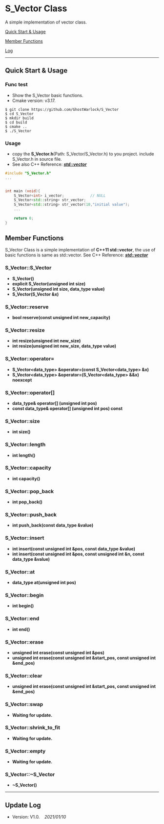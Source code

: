 # S_Vector Class
A simple implementation of vector class.

[Quick Start & Usage](#Quick-Start--Usage)

[Member Functions](#Member-Functions)

[Log](#Update-Log)

---

## Quick Start & Usage

### Func test

- Show the S_Vector basic functions.
- Cmake version: v3.17.
```shell
$ git clone https://github.com/GhostWarlock/S_Vector
$ cd S_Vector
$ mkdir build
$ cd build
$ cmake ..
$ ./S_Vector
```

### Usage

- copy the **S_Vector.h**(Path: S_Vector/S_Vector.h) to you project. include S_Vector.h in source file.
- See also C++ Reference: [***std::vector***](http://www.cplusplus.com/reference/vector/)

```c++
#include "S_Vector.h"
...


int main (void){
    S_Vector<int> i_vector;            // NULL
    S_Vector<std::string> str_vector;
    S_Vector<std::string> str_vector(10,"initial value");
    ...
    
    return 0;
}
```

## Member Functions

S_Vector Class is a simple implementation of **C++11 std::vector**, the use of basic functions is same as std::vector. See C++ Reference: [***std::vector***](http://www.cplusplus.com/reference/vector)

### S_Vector::S_Vector

- **S_Vector()**
- **explicit S_Vector(unsigned int size)**
- **S_Vector(unsigned int size, data_type value)**
- **S_Vector(S_Vector &x)**

### S_Vector::reserve

- **bool reserve(const unsigned int new_capacity)**

### S_Vector::resize

- **int resize(unsigned int new_size)**
- **int resize(unsigned int new_size, data_type value)**

### S_Vector::operator=

- **S_Vector<data_type> &operator=(const S_Vector<data_type> &x)**
- **S_Vector<data_type> &operator=(S_Vector<data_type> &&x) noexcept**

### S_Vector::operator[]

- **data_type& operator[] (unsigned int pos)**
- **const data_type& operator[] (unsigned int pos) const**

### S_Vector::size

- **int size()**

### S_Vector::length

- **int length()**

### S_Vector::capacity

- **int capacity()**

### S_Vector::pop_back

- **int pop_back()**

### S_Vector::push_back

- **int push_back(const data_type &value)**

### S_Vector::insert

- **int insert(const unsigned int &pos, const data_type &value)**
- **int insert(const unsigned int &pos, const unsigned int &n, const data_type &value)**


### S_Vector::at

- **data_type at(unsigned int pos)**

### S_Vector::begin

- **int begin()**

### S_Vector::end

- **int end()**

### S_Vector::erase

- **unsigned int erase(const unsigned int &pos)**
- **unsigned int erase(const unsigned int &start_pos, const unsigned int &end_pos)**


### S_Vector::clear

- **unsigned int erase(const unsigned int &start_pos, const unsigned int &end_pos)**

### S_Vector::swap
- **Waiting for update.**

### S_Vector::shrink_to_fit
- **Waiting for update.**

### S_Vector::empty
- **Waiting for update.**

### S_Vector::~S_Vector
- **~S_Vector()**

---
## Update Log

- Version: V1.0.&nbsp;&nbsp;&nbsp;&nbsp;*2021/01/10*









